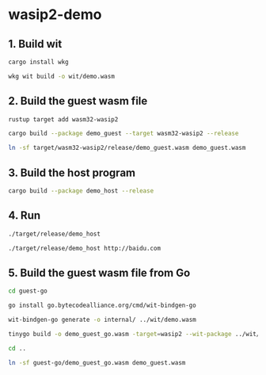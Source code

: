 # wasip2-demo

## 1. Build wit

```sh
cargo install wkg

wkg wit build -o wit/demo.wasm
```

## 2. Build the guest wasm file

```sh
rustup target add wasm32-wasip2

cargo build --package demo_guest --target wasm32-wasip2 --release

ln -sf target/wasm32-wasip2/release/demo_guest.wasm demo_guest.wasm
```

## 3. Build the host program

```sh
cargo build --package demo_host --release
```

## 4. Run

```sh
./target/release/demo_host

./target/release/demo_host http://baidu.com
```

## 5. Build the guest wasm file from Go

```sh
cd guest-go

go install go.bytecodealliance.org/cmd/wit-bindgen-go

wit-bindgen-go generate -o internal/ ../wit/demo.wasm

tinygo build -o demo_guest_go.wasm -target=wasip2 --wit-package ../wit/demo.wasm --wit-world demo main.go

cd ..

ln -sf guest-go/demo_guest_go.wasm demo_guest.wasm
```
